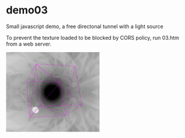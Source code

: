 # demo03
Small javascript demo, a free directonal tunnel with a light source

To prevent the texture loaded to be blocked by CORS policy, run 03.htm from a web server.

![myimage-alt-tag](https://github.com/mattiasvartiainen/demo03/blob/master/img/scrnshot1.png)

